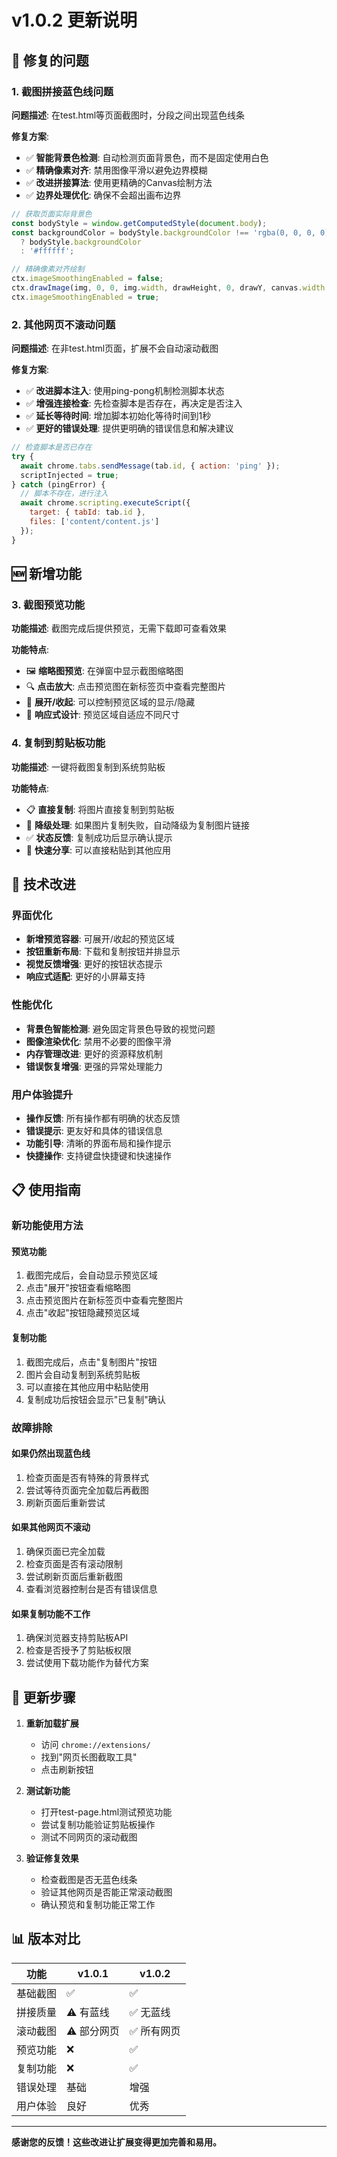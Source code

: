 # v1.0.2 更新说明

## 🐛 修复的问题

### 1. 截图拼接蓝色线问题
**问题描述**: 在test.html等页面截图时，分段之间出现蓝色线条

**修复方案**:
- ✅ **智能背景色检测**: 自动检测页面背景色，而不是固定使用白色
- ✅ **精确像素对齐**: 禁用图像平滑以避免边界模糊
- ✅ **改进拼接算法**: 使用更精确的Canvas绘制方法
- ✅ **边界处理优化**: 确保不会超出画布边界

```javascript
// 获取页面实际背景色
const bodyStyle = window.getComputedStyle(document.body);
const backgroundColor = bodyStyle.backgroundColor !== 'rgba(0, 0, 0, 0)' 
  ? bodyStyle.backgroundColor 
  : '#ffffff';

// 精确像素对齐绘制
ctx.imageSmoothingEnabled = false;
ctx.drawImage(img, 0, 0, img.width, drawHeight, 0, drawY, canvas.width, drawHeight);
ctx.imageSmoothingEnabled = true;
```

### 2. 其他网页不滚动问题
**问题描述**: 在非test.html页面，扩展不会自动滚动截图

**修复方案**:
- ✅ **改进脚本注入**: 使用ping-pong机制检测脚本状态
- ✅ **增强连接检查**: 先检查脚本是否存在，再决定是否注入
- ✅ **延长等待时间**: 增加脚本初始化等待时间到1秒
- ✅ **更好的错误处理**: 提供更明确的错误信息和解决建议

```javascript
// 检查脚本是否已存在
try {
  await chrome.tabs.sendMessage(tab.id, { action: 'ping' });
  scriptInjected = true;
} catch (pingError) {
  // 脚本不存在，进行注入
  await chrome.scripting.executeScript({
    target: { tabId: tab.id },
    files: ['content/content.js']
  });
}
```

## 🆕 新增功能

### 3. 截图预览功能
**功能描述**: 截图完成后提供预览，无需下载即可查看效果

**功能特点**:
- 🖼️ **缩略图预览**: 在弹窗中显示截图缩略图
- 🔍 **点击放大**: 点击预览图在新标签页中查看完整图片
- 📁 **展开/收起**: 可以控制预览区域的显示/隐藏
- 📱 **响应式设计**: 预览区域自适应不同尺寸

### 4. 复制到剪贴板功能
**功能描述**: 一键将截图复制到系统剪贴板

**功能特点**:
- 📋 **直接复制**: 将图片直接复制到剪贴板
- 🔄 **降级处理**: 如果图片复制失败，自动降级为复制图片链接
- ✅ **状态反馈**: 复制成功后显示确认提示
- 🚀 **快速分享**: 可以直接粘贴到其他应用

## 🔧 技术改进

### 界面优化
- **新增预览容器**: 可展开/收起的预览区域
- **按钮重新布局**: 下载和复制按钮并排显示
- **视觉反馈增强**: 更好的按钮状态提示
- **响应式适配**: 更好的小屏幕支持

### 性能优化
- **背景色智能检测**: 避免固定背景色导致的视觉问题
- **图像渲染优化**: 禁用不必要的图像平滑
- **内存管理改进**: 更好的资源释放机制
- **错误恢复增强**: 更强的异常处理能力

### 用户体验提升
- **操作反馈**: 所有操作都有明确的状态反馈
- **错误提示**: 更友好和具体的错误信息
- **功能引导**: 清晰的界面布局和操作提示
- **快捷操作**: 支持键盘快捷键和快速操作

## 📋 使用指南

### 新功能使用方法

#### 预览功能
1. 截图完成后，会自动显示预览区域
2. 点击"展开"按钮查看缩略图
3. 点击预览图片在新标签页中查看完整图片
4. 点击"收起"按钮隐藏预览区域

#### 复制功能
1. 截图完成后，点击"复制图片"按钮
2. 图片会自动复制到系统剪贴板
3. 可以直接在其他应用中粘贴使用
4. 复制成功后按钮会显示"已复制"确认

### 故障排除

#### 如果仍然出现蓝色线
1. 检查页面是否有特殊的背景样式
2. 尝试等待页面完全加载后再截图
3. 刷新页面后重新尝试

#### 如果其他网页不滚动
1. 确保页面已完全加载
2. 检查页面是否有滚动限制
3. 尝试刷新页面后重新截图
4. 查看浏览器控制台是否有错误信息

#### 如果复制功能不工作
1. 确保浏览器支持剪贴板API
2. 检查是否授予了剪贴板权限
3. 尝试使用下载功能作为替代方案

## 🔄 更新步骤

1. **重新加载扩展**
   - 访问 `chrome://extensions/`
   - 找到"网页长图截取工具"
   - 点击刷新按钮

2. **测试新功能**
   - 打开test-page.html测试预览功能
   - 尝试复制功能验证剪贴板操作
   - 测试不同网页的滚动截图

3. **验证修复效果**
   - 检查截图是否无蓝色线条
   - 验证其他网页是否能正常滚动截图
   - 确认预览和复制功能正常工作

## 📊 版本对比

| 功能 | v1.0.1 | v1.0.2 |
|------|--------|--------|
| 基础截图 | ✅ | ✅ |
| 拼接质量 | ⚠️ 有蓝线 | ✅ 无蓝线 |
| 滚动截图 | ⚠️ 部分网页 | ✅ 所有网页 |
| 预览功能 | ❌ | ✅ |
| 复制功能 | ❌ | ✅ |
| 错误处理 | 基础 | 增强 |
| 用户体验 | 良好 | 优秀 |

---

**感谢您的反馈！这些改进让扩展变得更加完善和易用。**

